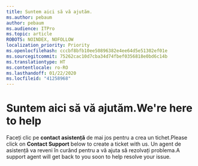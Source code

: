```yaml
---
title: Suntem aici să vă ajutăm.
ms.author: pebaum
author: pebaum
ms.audience: ITPro
ms.topic: article
ROBOTS: NOINDEX, NOFOLLOW
localization_priority: Priority
ms.openlocfilehash: cccbf8bfb10ee50896382e4ee64d5e51302ef01e
ms.sourcegitcommit: 75262cac10d7cba34d74fbef0356818e0bd6c14b
ms.translationtype: HT
ms.contentlocale: ro-RO
ms.lasthandoff: 01/22/2020
ms.locfileid: "41258968"
---
```

# <a name="were-here-to-help"></a><span data-ttu-id="0206c-102">Suntem aici să vă ajutăm.</span><span class="sxs-lookup"><span data-stu-id="0206c-102">We're here to help</span></span>

<span data-ttu-id="0206c-103">Faceți clic pe **contact asistență** de mai jos pentru a crea un tichet.</span><span class="sxs-lookup"><span data-stu-id="0206c-103">Please click on **Contact Support** below to create a ticket with us.</span></span> <span data-ttu-id="0206c-104">Un agent de asistență va reveni în curând pentru a vă ajuta să rezolvați problema.</span><span class="sxs-lookup"><span data-stu-id="0206c-104">A support agent will get back to you soon to help resolve your issue.</span></span>